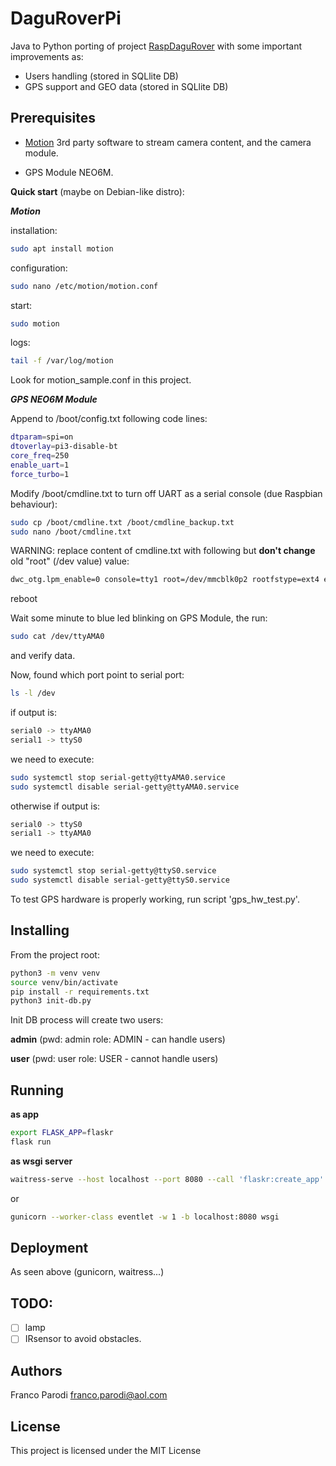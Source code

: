 # DaguRoverPi

Java to Python porting of project [RaspDaguRover](https://github.com/francoparodi/RaspiDaguRover) with some important improvements as:
* Users handling (stored in SQLlite DB)
* GPS support and GEO data (stored in SQLlite DB)


## Prerequisites
* [Motion](https://motion-project.github.io/) 3rd party software to stream camera content, and the camera module. 

* GPS Module NEO6M. 

**Quick start** (maybe on Debian-like distro):

***Motion***

installation:
```sh
sudo apt install motion
```

configuration:
```sh
sudo nano /etc/motion/motion.conf
```

start:
```sh
sudo motion
```

logs:
```sh
tail -f /var/log/motion
```

Look for motion_sample.conf in this project.

***GPS NEO6M Module***

Append to /boot/config.txt following code lines:

```sh
dtparam=spi=on
dtoverlay=pi3-disable-bt
core_freq=250
enable_uart=1
force_turbo=1
```

Modify /boot/cmdline.txt to turn off UART as a serial console (due Raspbian behaviour):
```sh
sudo cp /boot/cmdline.txt /boot/cmdline_backup.txt
sudo nano /boot/cmdline.txt
```

WARNING: replace content of cmdline.txt with following but **don't change** old "root" (/dev value) value:
```sh
dwc_otg.lpm_enable=0 console=tty1 root=/dev/mmcblk0p2 rootfstype=ext4 elevator=deadline fsck.repair=yes rootwait quiet splash plymouth.ignore-serial-consoles
```

reboot

Wait some minute to blue led blinking on GPS Module, the run:

```sh
sudo cat /dev/ttyAMA0

```
and verify data.

Now, found which port point to serial port:
```sh
ls -l /dev
```

if output is:
```sh
serial0 -> ttyAMA0
serial1 -> ttyS0
```

we need to execute:
```sh
sudo systemctl stop serial-getty@ttyAMA0.service
sudo systemctl disable serial-getty@ttyAMA0.service
```

otherwise if output is:
```sh
serial0 -> ttyS0
serial1 -> ttyAMA0
```

we need to execute:
```sh
sudo systemctl stop serial-getty@ttyS0.service
sudo systemctl disable serial-getty@ttyS0.service
```

To test GPS hardware is properly working, run script 'gps_hw_test.py'.

## Installing

From the project root:
```sh
python3 -m venv venv
source venv/bin/activate
pip install -r requirements.txt
python3 init-db.py
```
Init DB process will create two users:

**admin** (pwd: admin role: ADMIN - can handle users)

**user** (pwd: user role: USER - cannot handle users)

## Running

__as app__

```sh
export FLASK_APP=flaskr
flask run
```

__as wsgi server__

```sh
waitress-serve --host localhost --port 8080 --call 'flaskr:create_app'
```
or
```sh
gunicorn --worker-class eventlet -w 1 -b localhost:8080 wsgi
```

## Deployment

As seen above (gunicorn, waitress...)

## TODO:
* [ ] lamp
* [ ] IRsensor to avoid obstacles.

## Authors 

Franco Parodi <franco.parodi@aol.com>

## License

This project is licensed under the MIT License